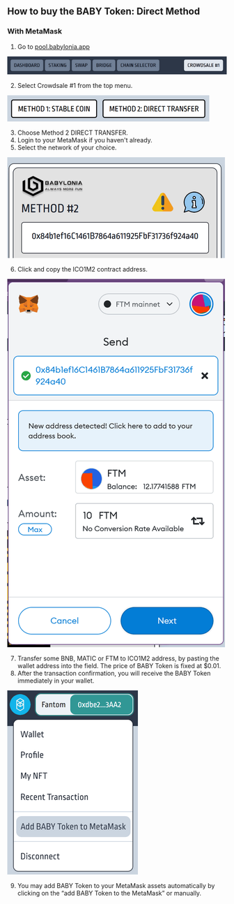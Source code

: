 
## How to buy the BABY Token: Direct Method

### With MetaMask

 1. Go to [pool.babylonia.app](pool.babylonia.app)

![selecting CROWDSALE #1](https://raw.githubusercontent.com/babyloniaapp/docs/main/assets/screenshot/Screenshot_pool.babylonia.app_Crowdsale1-02.png)

 2. Select Crowdsale #1 from the top menu.

![selecting METHOD 2](https://raw.githubusercontent.com/babyloniaapp/docs/main/assets/screenshot/Screenshot_pool.babylonia.app_Crowdsale1-03.png)

 3. Choose Method 2 DIRECT TRANSFER. 
 4. Login to your MetaMask if you haven't already.
 5. Select the network of your choice.

![Copying ICO address](https://raw.githubusercontent.com/babyloniaapp/docs/main/assets/screenshot/Screenshot_pool.babylonia.app_Crowdsale1-04.png)

 6. Click and copy the ICO1M2 contract address.

![Sending FTM token](https://raw.githubusercontent.com/babyloniaapp/docs/main/assets/screenshot/Screenshot_pool.babylonia.app_Crowdsale1-05.png)

 7. Transfer some BNB, MATIC or FTM to ICO1M2 address, by pasting the wallet address into the field. The price of BABY Token is fixed at $0.01.
 8. After the transaction confirmation, you will receive the BABY Token immediately in your wallet. 

![adding BABY Token to MetaMask](https://raw.githubusercontent.com/babyloniaapp/docs/main/assets/screenshot/Screenshot_pool.babylonia.app_Crowdsale1-06.png)

 9. You may add BABY Token to your MetaMask assets automatically by clicking on the “add BABY Token to the MetaMask” or manually.
